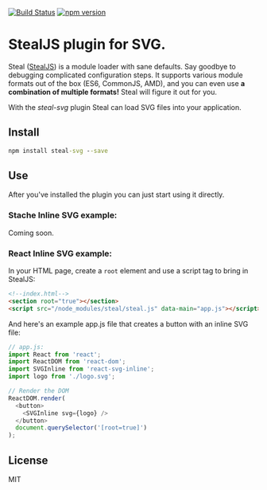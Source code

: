 [![Build Status](https://travis-ci.org/stealjs/steal-svg.svg?branch=master)](https://travis-ci.org/stealjs/steal-svg)
[![npm version](https://badge.fury.io/js/steal-svg.svg)](https://badge.fury.io/js/steal-coffee)

# StealJS plugin for SVG.

Steal ([StealJS](http://stealjs.com/)) is a module loader with sane defaults. Say goodbye to debugging complicated configuration steps. It supports various module formats out of the box (ES6, CommonJS, AMD), and you can even use **a combination of multiple formats!** Steal will figure it out for you.

With the _steal-svg_ plugin Steal can load SVG files into your application.

## Install

```cmd
npm install steal-svg --save
```

## Use

After you've installed the plugin you can just start using it directly.

### Stache Inline SVG example:

Coming soon.

### React Inline SVG example:
In your HTML page, create a `root` element and use a script tag to bring in StealJS:

```html
<!--index.html-->
<section root="true"></section>
<script src="/node_modules/steal/steal.js" data-main="app.js"></script>
```

And here's an example app.js file that creates a button with an inline SVG file:

```js
// app.js:
import React from 'react';
import ReactDOM from 'react-dom';
import SVGInline from 'react-svg-inline';
import logo from './logo.svg';

// Render the DOM
ReactDOM.render(
  <button>
    <SVGInline svg={logo} />
  </button>
  document.querySelector('[root=true]')
);
```

## License

MIT